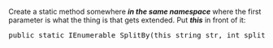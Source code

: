 Create a static method somewhere ***in the same namespace*** where the first parameter is what the thing is that gets extended. Put ***this*** in front of it:
<pre>public static IEnumerable<string> SplitBy(this string str, int splitNum)</pre>
